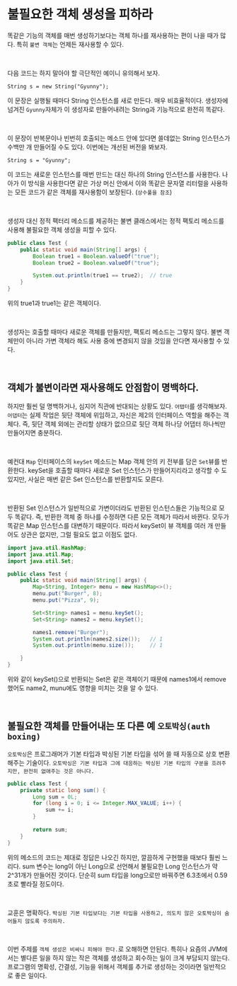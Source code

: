 # 불필요한 객체 생성을 피하라

똑같은 기능의 객체를 매번 생성하기보다는 객체 하나를 재사용하는 편이 나을 때가 많다. 특히 `불변 객체`는 언제든 재사용할 수 있다. 

<br>

다음 코드는 하지 말아야 할 극단적인 예이니 유의해서 보자. 

```
String s = new String("Gyunny");
```

이 문장은 실행될 때마다 String 인스턴스를 새로 만든다. 매우 비효율적이다. 생성자에 넘겨진 `Gyunny`자체가 이 생성자로 만들어내려는 String과 기능적으로 완전히 똑같다. 

<br>

이 문장이 반복문이나 빈번히 호출되는 메소드 안에 있다면 쓸데없는 String 인스턴스가 수백만 개 만들어질 수도 있다. 
이번에는 개선된 버전을 봐보자. 

```
String s = "Gyunny";
```

이 코드는 새로운 인스턴스를 매번 만드는 대신 하나의 String 인스턴스를 사용한다. 나아가 이 방식을 사용한다면 같은 가상 머신 안에서 이와 똑같은 문자열 리터럴을 사용하는
모든 코드가 같은 객체를 재사용함이 보장된다. (`상수풀을 참조`)

<br>

생성자 대신 정적 팩터리 메소드를 제공하는 불변 클래스에서는 정적 팩토리 메소드를 사용해 불필요한 객체 생성을 피할 수 있다. 

```java
public class Test {
    public static void main(String[] args) {
        Boolean true1 = Boolean.valueOf("true");
        Boolean true2 = Boolean.valueOf("true");

        System.out.println(true1 == true2);  // true
    }
}
```

위의 true1과 true1는 같은 객체이다. 

<br>

생성자는 호출할 때마다 새로운 객체를 만들지만, 팩토리 메소드는 그렇지 않다. 불변 객체만이 아니라 가변 객체라 해도 사용 중에 변경되지 않을 것임을 안다면 재사용할 수 있다. 

<br>

## 객체가 불변이라면 재사용해도 안점함이 명백하다. 

하지만 훨씬 덜 명백하거나, 심지어 직관에 반대되는 상황도 있다. `어탭터`를 생각해보자.
`어댑터`는 실제 작업은 뒷단 객체에 위임하고, 자신은 제2의 인터페이스 역할을 해주는 객체다. 
즉, 뒷단 객체 외에는 관리할 상태가 없으므로 뒷단 객체 하나당 어댑터 하나씩만 만들어지면 충분하다. 

<br>

예컨대 `Map` 인터페이스의 `keySet` 메소드는 Map 객체 안의 키 전부를 담은 `Set`뷰를 반환한다. keySet을 호출할 때마다 새로운 Set 인스턴스가 만들어지리라고 생각할 수 도 있지만, 사실은 매번 같은 Set 인스턴스를 반환할지도 모른다. 

<br>

반환된 Set 인스턴스가 일반적으로 가변이더라도 반환된 인스턴스들은 기능적으로 모두 똑같다. 즉, 반환한 객체 중 하나를 수정하면 다른 모든 객체가 따라서 바뀐다. 
모두가 똑같은 Map 인스턴스를 대변하기 때문이다. 따라서 keySet이 뷰 객체를 여러 개 만들어도 상관은 없지만, 그럴 필요도 없고 이점도 없다. 

```java
import java.util.HashMap;
import java.util.Map;
import java.util.Set;

public class Test {
    public static void main(String[] args) {
        Map<String, Integer> menu = new HashMap<>();
        menu.put("Burger", 8);
        menu.put("Pizza", 9);

        Set<String> names1 = menu.keySet();
        Set<String> names2 = menu.keySet();

        names1.remove("Burger");
        System.out.println(names2.size());   // 1
        System.out.println(menu.size());     // 1

    }
}
```

위와 같이 keySet()으로 반환되는 Set은 같은 객체이기 때문에 names1에서 remove 했어도 name2, munu에도 영향을 미치는 것을 알 수 있다. 

<br>

## 불필요한 객체를 만들어내는 또 다른 예 `오토박싱(auth boxing)`

`오토박싱`은 프로그래머가 기본 타입과 박싱된 기본 타입을 섞어 쓸 때 자동으로 상호 변환해주는 기술이다. 
`오토박싱은 기본 타입과 그에 대응하는 박싱된 기본 타입의 구분을 흐려주지만, 완전히 없애주는 것은 아니다.`

```java
public class Test {
    private static long sum() {
        Long sum = 0L;
        for (long i = 0; i <= Integer.MAX_VALUE; i++) {
            sum += i;
        }
        
        return sum;
    }
}
```

위의 메소드의 코드는 제대로 정답은 나오긴 하지만, 깔끔하게 구현했을 때보다 훨씬 느리다. sum 변수는 long이 아닌 Long으로 선언해서 불필요한 Long 인스턴스가
약 2^31개가 만들어진 것이다. 단순히 sum 타입을 long으로만 바꿔주면 6.3초에서 0.59초로 빨라질 정도이다.  

<br>

교훈은 명확하다. `박싱된 기본 타입보다는 기본 타입을 사용하고, 의도치 않은 오토박싱이 숨어들지 않도록 주의하자.`

<br>

이번 주제를 `객체 생성은 비싸니 피해야 한다.`로 오해하면 안된다. 특히나 요즘의 JVM에서는 별다른 일을 하지 않는 작은 객체를 생성하고 회수하는 일이 크게 부담되지 않는다.
프로그램의 명확성, 간결성, 기능을 위해서 객체를 추가로 생성하는 것이라면 일반적으로 좋은 일이다. 

<br>


